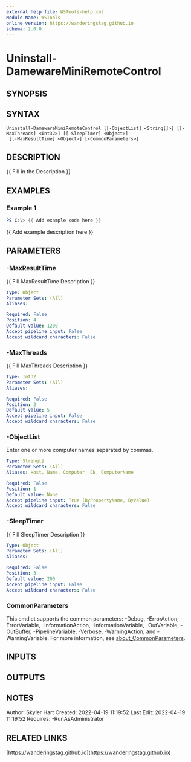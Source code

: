 ```yaml
---
external help file: WSTools-help.xml
Module Name: WSTools
online version: https://wanderingstag.github.io
schema: 2.0.0
---
```


# Uninstall-DamewareMiniRemoteControl

## SYNOPSIS

## SYNTAX

```
Uninstall-DamewareMiniRemoteControl [[-ObjectList] <String[]>] [[-MaxThreads] <Int32>] [[-SleepTimer] <Object>]
 [[-MaxResultTime] <Object>] [<CommonParameters>]
```

## DESCRIPTION
{{ Fill in the Description }}

## EXAMPLES

### Example 1
```powershell
PS C:\> {{ Add example code here }}
```

{{ Add example description here }}

## PARAMETERS

### -MaxResultTime
{{ Fill MaxResultTime Description }}

```yaml
Type: Object
Parameter Sets: (All)
Aliases:

Required: False
Position: 4
Default value: 1200
Accept pipeline input: False
Accept wildcard characters: False
```

### -MaxThreads
{{ Fill MaxThreads Description }}

```yaml
Type: Int32
Parameter Sets: (All)
Aliases:

Required: False
Position: 2
Default value: 5
Accept pipeline input: False
Accept wildcard characters: False
```

### -ObjectList
Enter one or more computer names separated by commas.

```yaml
Type: String[]
Parameter Sets: (All)
Aliases: Host, Name, Computer, CN, ComputerName

Required: False
Position: 1
Default value: None
Accept pipeline input: True (ByPropertyName, ByValue)
Accept wildcard characters: False
```

### -SleepTimer
{{ Fill SleepTimer Description }}

```yaml
Type: Object
Parameter Sets: (All)
Aliases:

Required: False
Position: 3
Default value: 200
Accept pipeline input: False
Accept wildcard characters: False
```

### CommonParameters
This cmdlet supports the common parameters: -Debug, -ErrorAction, -ErrorVariable, -InformationAction, -InformationVariable, -OutVariable, -OutBuffer, -PipelineVariable, -Verbose, -WarningAction, and -WarningVariable. For more information, see [about_CommonParameters](http://go.microsoft.com/fwlink/?LinkID=113216).

## INPUTS

## OUTPUTS

## NOTES
Author: Skyler Hart
Created: 2022-04-19 11:19:52
Last Edit: 2022-04-19 11:19:52
Requires:
    -RunAsAdministrator

## RELATED LINKS

[https://wanderingstag.github.io](https://wanderingstag.github.io)

